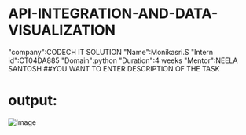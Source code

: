# API-INTEGRATION-AND-DATA-VISUALIZATION
"company":CODECH IT SOLUTION
"Name":Monikasri.S
"Intern id":CT04DA885
"Domain":python
"Duration":4 weeks
"Mentor":NEELA SANTOSH
##YOU WANT TO ENTER DESCRIPTION OF THE TASK



 # output:
 ![Image](https://github.com/user-attachments/assets/f38ea87f-f126-4e53-80d0-f2e98a77d3be)
